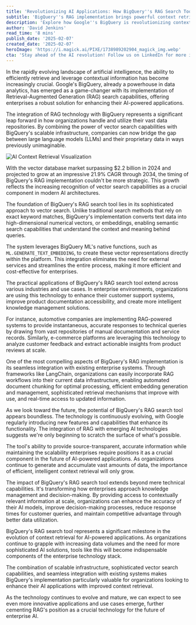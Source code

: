 ```yaml
---
title: 'Revolutionizing AI Applications: How BigQuery''s RAG Search Tool is Transforming Context Retrieval'
subtitle: 'BigQuery''s RAG implementation brings powerful context retrieval to enterprise AI'
description: 'Explore how Google''s BigQuery is revolutionizing context retrieval in AI applications with its RAG search capabilities. Discover how this innovative implementation combines vector search with scalable infrastructure, enabling enterprises to enhance their AI-powered solutions by leveraging vast data repositories.'
author: 'David Jenkins'
read_time: '8 mins'
publish_date: '2025-02-07'
created_date: '2025-02-07'
heroImage: 'https://i.magick.ai/PIXE/1738989202904_magick_img.webp'
cta: 'Stay ahead of the AI revolution! Follow us on LinkedIn for more insights into groundbreaking developments in enterprise AI and data analytics.'
---
```


In the rapidly evolving landscape of artificial intelligence, the ability to efficiently retrieve and leverage contextual information has become increasingly crucial. Google's BigQuery, already a powerhouse in data analytics, has emerged as a game-changer with its implementation of Retrieval-Augmented Generation (RAG) search capabilities, offering enterprises a robust solution for enhancing their AI-powered applications.

The integration of RAG technology with BigQuery represents a significant leap forward in how organizations handle and utilize their vast data repositories. By combining the power of vector search capabilities with BigQuery's scalable infrastructure, companies can now bridge the gap between large language models (LLMs) and their proprietary data in ways previously unimaginable.

![AI Context Retrieval Visualization](https://images.magick.ai/ai-data-streams-neural-network-visualization.jpg)

With the vector database market surpassing $2.2 billion in 2024 and projected to grow at an impressive 21.9% CAGR through 2034, the timing of BigQuery's RAG implementation couldn't be more strategic. This growth reflects the increasing recognition of vector search capabilities as a crucial component in modern AI architectures.

The foundation of BigQuery's RAG search tool lies in its sophisticated approach to vector search. Unlike traditional search methods that rely on exact keyword matches, BigQuery's implementation converts text data into high-dimensional numerical vectors, or embeddings, enabling semantic search capabilities that understand the context and meaning behind queries.

The system leverages BigQuery ML's native functions, such as `ML.GENERATE_TEXT_EMBEDDING`, to create these vector representations directly within the platform. This integration eliminates the need for external services and streamlines the entire process, making it more efficient and cost-effective for enterprises.

The practical applications of BigQuery's RAG search tool extend across various industries and use cases. In enterprise environments, organizations are using this technology to enhance their customer support systems, improve product documentation accessibility, and create more intelligent knowledge management solutions.

For instance, automotive companies are implementing RAG-powered systems to provide instantaneous, accurate responses to technical queries by drawing from vast repositories of manual documentation and service records. Similarly, e-commerce platforms are leveraging this technology to analyze customer feedback and extract actionable insights from product reviews at scale.

One of the most compelling aspects of BigQuery's RAG implementation is its seamless integration with existing enterprise systems. Through frameworks like LangChain, organizations can easily incorporate RAG workflows into their current data infrastructure, enabling automated document chunking for optimal processing, efficient embedding generation and management, sophisticated retrieval mechanisms that improve with use, and real-time access to updated information.

As we look toward the future, the potential of BigQuery's RAG search tool appears boundless. The technology is continuously evolving, with Google regularly introducing new features and capabilities that enhance its functionality. The integration of RAG with emerging AI technologies suggests we're only beginning to scratch the surface of what's possible.

The tool's ability to provide source-transparent, accurate information while maintaining the scalability enterprises require positions it as a crucial component in the future of AI-powered applications. As organizations continue to generate and accumulate vast amounts of data, the importance of efficient, intelligent context retrieval will only grow.

The impact of BigQuery's RAG search tool extends beyond mere technical capabilities. It's transforming how enterprises approach knowledge management and decision-making. By providing access to contextually relevant information at scale, organizations can enhance the accuracy of their AI models, improve decision-making processes, reduce response times for customer queries, and maintain competitive advantage through better data utilization.

BigQuery's RAG search tool represents a significant milestone in the evolution of context retrieval for AI-powered applications. As organizations continue to grapple with increasing data volumes and the need for more sophisticated AI solutions, tools like this will become indispensable components of the enterprise technology stack.

The combination of scalable infrastructure, sophisticated vector search capabilities, and seamless integration with existing systems makes BigQuery's implementation particularly valuable for organizations looking to enhance their AI applications with improved context retrieval.

As the technology continues to evolve and mature, we can expect to see even more innovative applications and use cases emerge, further cementing RAG's position as a crucial technology for the future of enterprise AI.